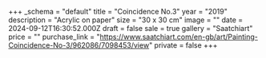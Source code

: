 +++
_schema = "default"
title = "Coincidence No.3"
year = "2019"
description = "Acrylic on paper"
size = "30 x 30 cm"
image = ""
date = 2024-09-12T16:30:52.000Z
draft = false
sale = true
gallery = "Saatchiart"
price = ""
purchase_link = "https://www.saatchiart.com/en-gb/art/Painting-Coincidence-No-3/962086/7098453/view"
private = false
+++
